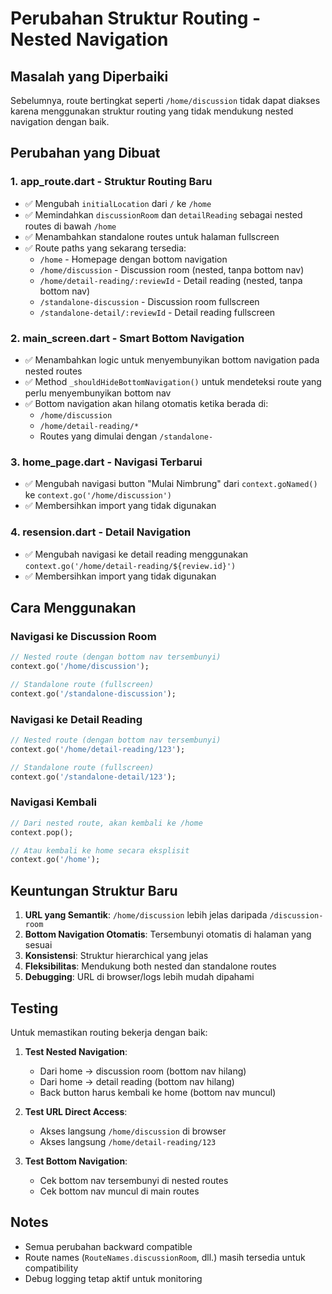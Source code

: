 # Perubahan Struktur Routing - Nested Navigation

## Masalah yang Diperbaiki
Sebelumnya, route bertingkat seperti `/home/discussion` tidak dapat diakses karena menggunakan struktur routing yang tidak mendukung nested navigation dengan baik.

## Perubahan yang Dibuat

### 1. **app_route.dart** - Struktur Routing Baru
- ✅ Mengubah `initialLocation` dari `/` ke `/home`
- ✅ Memindahkan `discussionRoom` dan `detailReading` sebagai nested routes di bawah `/home`
- ✅ Menambahkan standalone routes untuk halaman fullscreen
- ✅ Route paths yang sekarang tersedia:
  - `/home` - Homepage dengan bottom navigation
  - `/home/discussion` - Discussion room (nested, tanpa bottom nav)
  - `/home/detail-reading/:reviewId` - Detail reading (nested, tanpa bottom nav)
  - `/standalone-discussion` - Discussion room fullscreen
  - `/standalone-detail/:reviewId` - Detail reading fullscreen

### 2. **main_screen.dart** - Smart Bottom Navigation
- ✅ Menambahkan logic untuk menyembunyikan bottom navigation pada nested routes
- ✅ Method `_shouldHideBottomNavigation()` untuk mendeteksi route yang perlu menyembunyikan bottom nav
- ✅ Bottom navigation akan hilang otomatis ketika berada di:
  - `/home/discussion`
  - `/home/detail-reading/*`
  - Routes yang dimulai dengan `/standalone-`

### 3. **home_page.dart** - Navigasi Terbarui
- ✅ Mengubah navigasi button "Mulai Nimbrung" dari `context.goNamed()` ke `context.go('/home/discussion')`
- ✅ Membersihkan import yang tidak digunakan

### 4. **resension.dart** - Detail Navigation
- ✅ Mengubah navigasi ke detail reading menggunakan `context.go('/home/detail-reading/${review.id}')`
- ✅ Membersihkan import yang tidak digunakan

## Cara Menggunakan

### Navigasi ke Discussion Room
```dart
// Nested route (dengan bottom nav tersembunyi)
context.go('/home/discussion');

// Standalone route (fullscreen)
context.go('/standalone-discussion');
```

### Navigasi ke Detail Reading
```dart
// Nested route (dengan bottom nav tersembunyi)
context.go('/home/detail-reading/123');

// Standalone route (fullscreen)
context.go('/standalone-detail/123');
```

### Navigasi Kembali
```dart
// Dari nested route, akan kembali ke /home
context.pop();

// Atau kembali ke home secara eksplisit
context.go('/home');
```

## Keuntungan Struktur Baru

1. **URL yang Semantik**: `/home/discussion` lebih jelas daripada `/discussion-room`
2. **Bottom Navigation Otomatis**: Tersembunyi otomatis di halaman yang sesuai
3. **Konsistensi**: Struktur hierarchical yang jelas
4. **Fleksibilitas**: Mendukung both nested dan standalone routes
5. **Debugging**: URL di browser/logs lebih mudah dipahami

## Testing

Untuk memastikan routing bekerja dengan baik:

1. **Test Nested Navigation**:
   - Dari home → discussion room (bottom nav hilang)
   - Dari home → detail reading (bottom nav hilang)
   - Back button harus kembali ke home (bottom nav muncul)

2. **Test URL Direct Access**:
   - Akses langsung `/home/discussion` di browser
   - Akses langsung `/home/detail-reading/123`

3. **Test Bottom Navigation**:
   - Cek bottom nav tersembunyi di nested routes
   - Cek bottom nav muncul di main routes

## Notes

- Semua perubahan backward compatible
- Route names (`RouteNames.discussionRoom`, dll.) masih tersedia untuk compatibility
- Debug logging tetap aktif untuk monitoring
